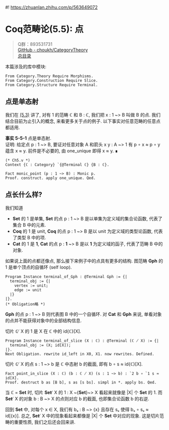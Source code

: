 #! https://zhuanlan.zhihu.com/p/563649072
# Coq范畴论(5.5): 点

> Q群：893531731  
> [GitHub - choukh/CategoryTheory](https://github.com/choukh/CategoryTheory)  
> [总目录](https://zhuanlan.zhihu.com/p/556697215)  

本篇涉及的库中模块:

```Coq
From Category.Theory Require Morphisms.
From Category.Construction Require Slice.
From Category.Structure Require Terminal.
```

## 点是单态射

我们在 [(5.3)](https://zhuanlan.zhihu.com/p/559596332) 讲了, 对有 1 的范畴 ℂ 和 B : ℂ, 我们把 x : 1 ~> B 叫做 B 的点. 我们结合目前为止引入的概念, 来看更多关于点的例子. 以下事实对任意范畴的任意点都适用.

**事实 5-5-1** 点是单态射.  
证明: 给定点 p : 1 ~> B, 要证对任意对象 A 和箭头 x y : A ~> 1 有 p ∘ x ≈ p ∘ y 蕴含 x ≈ y. 前件是不必要的, 由 one_unique 即得 x ≈ y. ∎

```Coq
(* Ch5.v *)
Context {ℂ : Category} `{@Terminal ℂ} {B : ℂ}.

Fact monic_point (p : 1 ~> B) : Monic p.
Proof. construct. apply one_unique. Qed.
```

## 点长什么样?

我们知道

- **Set** 的 1 是单集, **Set** 的点 p : 1 ~> B 是以单集为定义域的集合论函数, 代表了集合 B 中的元素.
- **Coq** 的 1 是 unit, **Coq** 的点 p : 1 ~> B 是以 unit 为定义域的类型论函数, 代表了类型 B 中的项.
- **Cat** 的 1 是 **1**, **Cat** 的点 p : **1** ~> B 是以 **1** 为定义域的函子, 代表了范畴 B 中的对象.

如果说上面的点都还像点, 那么接下来例子中的点具有更多的结构. 图范畴 **Gph** 的 1 是单个顶点的自循环 (self loop).

```Coq
Program Instance terminal_of_Gph : @Terminal Gph := {|
  terminal_obj := {|
    vertex := unit;
    edge := unit
  |}
|}.
(* Obligation略 *)
```

**Gph** 的点 p : 1 ~> B 则代表图 B 中的一个自循环. 对 **Cat** 和 **Gph** 来说, 单看对象的点并不能获得对象中的全部结构信息.

切片 ℂ  ̸ X 的 1 是 X 在 ℂ 中的 id{ℂ}[X].

```Coq
Program Instance terminal_of_slice (X : ℂ) : @Terminal (ℂ ̸ X) := {|
  terminal_obj := (X; id[X]);
|}.
Next Obligation. rewrite id_left in X0, X1. now rewrites. Defined.
```

切片 ℂ  ̸ X 的点 s : 1 ~> b 是 ℂ 中态射 b 的截面, 即有 b ∘ s ≈ id{ℂ}[X].

```Coq
Fact point_in_slice (X : ℂ) (b : ℂ ̸ X) (s : 1 ~> b) : `2 b ∘ `1 s ≈ id[X].
Proof. destruct b as [B b], s as [s bs]. simpl in *. apply bs. Qed.
```

当 ℂ = **Set** 时, 切片 **Set**  ̸ X 的 1 : X ~{**Set**}~> X 看起来就像是 |X| 个 **Set** 的 1. 而 **Set**  ̸ X 的对象 b : B ~> X 的点则对应 b 的截面, 也即集合论函数 b 的右逆.

回到 **Set** 中, 对每个 x ∈ X, 我们有 bₓ : B ~> {x} 且存在 sₓ 使得 bₓ ∘ sₓ ≈ id[{x}]. 总之, **Set**  ̸ X 中的现象看起来都像是 |X| 个 **Set** 中对应的现象. 这是切片范畴的重要性质, 我们之后还会回来讲.
